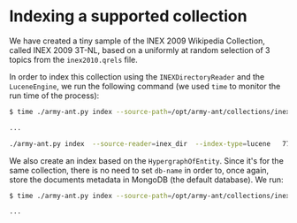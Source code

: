 # Indexing a supported collection

We have created a tiny sample of the INEX 2009 Wikipedia Collection, called INEX 2009 3T-NL, based on a uniformly at random selection of 3 topics from the `inex2010.qrels` file.

In order to index this collection using the `INEXDirectoryReader` and the `LuceneEngine`, we run the following command (we used `time` to monitor the run time of the process):

```bash
$ time ./army-ant.py index --source-path=/opt/army-ant/collections/inex-2009-3t-nl/corpus --source-reader=inex_dir --index-location=/opt/army-ant/data/inex-3t-nl/lucene --index-type=lucene --db-name=inex

...

./army-ant.py index  --source-reader=inex_dir  --index-type=lucene   77.77s user 1.40s system 104% cpu 1:15.63 total
```

We also create an index based on the  `HypergraphOfEntity`. Since it's for the same collection, there is no need to set `db-name` in order to, once again, store the documents metadata in MongoDB (the default database). We run:

```bash
$ time ./army-ant.py index --source-path=/opt/army-ant/collections/inex-2009-3t-nl/corpus --source-reader=inex_dir --index-location=/opt/army-ant/data/inex-3t-nl/hypergraph-of-entity --index-type=hgoe

...


```

